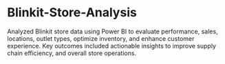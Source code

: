 # Blinkit-Store-Analysis
Analyzed Blinkit store data using Power BI to evaluate performance, sales, locations, outlet types, optimize inventory, and enhance customer experience. Key outcomes included actionable insights to improve supply chain efficiency, and overall store operations.
